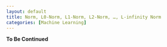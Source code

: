 ```yaml
---
layout: default
title: Norm, L0-Norm, L1-Norm, L2-Norm, …, L-infinity Norm
categories: [Machine Learning]
---
```


**To Be Continued**